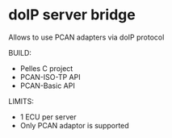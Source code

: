 # doIP server bridge

Allows to use PCAN adapters via doIP protocol

BUILD:
* Pelles C project
* PCAN-ISO-TP API
* PCAN-Basic API

LIMITS:

* 1 ECU per server
* Only PCAN adaptor is supported